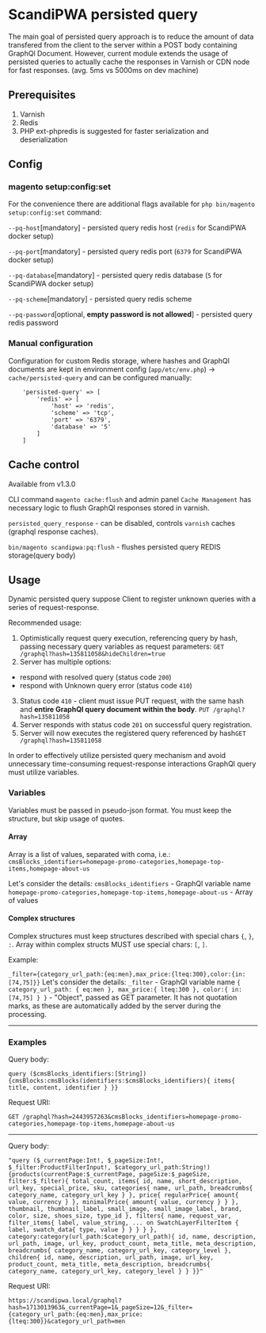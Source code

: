 # ScandiPWA persisted query

The main goal of persisted query approach is to reduce the amount of data transfered from the client to the server within a POST body containing GraphQl Document.
However, current module extends the usage of persisted queries to actually cache the responses in Varnish or CDN node
 for fast responses. (avg. 5ms vs 5000ms on dev machine)

## Prerequisites
1. Varnish
2. Redis
3. PHP ext-phpredis is suggested for faster serialization and deserialization 

## Config
### magento setup:config:set
For the convenience there are additional flags available for `php bin/magento setup:config:set` command:

`--pq-host`[mandatory] - persisted query redis host  (`redis` for ScandiPWA docker setup)

`--pq-port`[mandatory] - persisted query redis port (`6379` for ScandiPWA docker setup)

`--pq-database`[mandatory] - persisted query redis database (`5` for ScandiPWA docker setup)

`--pq-scheme`[mandatory] - persisted query redis scheme

`--pq-password`[optional, **empty password is not allowed**] - persisted query redis password

### Manual configuration
Configuration for custom Redis storage, where hashes and GraphQl documents are kept in environment config 
(`app/etc/env.php`) -> `cache/persisted-query` and can be configured manually:
```
	'persisted-query' => [
		'redis' => [
			'host' => 'redis',
			'scheme' => 'tcp',
			'port' => '6379',
			'database' => '5'
		]
	]
```

## Cache control

Available from v1.3.0

CLI command `magento cache:flush` and admin panel `Cache Management` has necessary logic to flush GraphQl responses 
stored in varnish.

`persisted_query_response` - can be disabled, controls `varnish` caches (graphql response caches).

`bin/magento scandipwa:pq:flush` - flushes persisted query REDIS storage(query body)



## Usage
Dynamic persisted query suppose Client to register unknown queries with a series of request-response.

Recommended usage:
1) Optimistically request query execution, referencing query by hash, passing necessary query variables as request 
parameters: `GET 
/graphql?hash=135811058&hideChildren=true`
2) Server has multiple options:
- respond with resolved query (status code `200`)
- respond with Unknown query error (status code `410`)
3) Status code `410` - client must issue PUT request, with the same hash and **entire GraphQl query document within 
the body**. `PUT /graphql?hash=135811058`
4) Server responds with status code `201` on successful query registration.
5) Server will now executes the registered query referenced by hash`GET /graphql?hash=135811058`

In order to effectively utilize persisted query mechanism and avoid unnecessary time-consuming request-response 
interactions GraphQl query must utilize variables.

### Variables
Variables must be passed in pseudo-json format. You must keep the structure, but skip usage of quotes.

#### Array
Array is a list of values, separated with coma, i.e.: `cmsBlocks_identifiers=homepage-promo-categories,homepage-top-items,homepage-about-us`

Let's consider the details:
`cmsBlocks_identifiers` - GraphQl variable name
`homepage-promo-categories,homepage-top-items,homepage-about-us` - Array of values

#### Complex structures
Complex structures must keep structures described with special chars `{`, `}`, `:`.
Array within complex structs MUST use special chars: `[`, `]`.

Example:

`_filter={category_url_path:{eq:men},max_price:{lteq:300},color:{in:[74,75]}}`
Let's consider the details:
`_filter` - GraphQl variable name
`{
	category_url_path:
	{
		eq:men
	},
	max_price:{
		lteq:300
	},
	color:{
		in:[74,75]
	}
}` - "Object", passed as GET parameter. It has not quotation marks, as these are automatically added by the server 
during the processing.

---
### Examples
Query body:

`query ($cmsBlocks_identifiers:[String]) {cmsBlocks:cmsBlocks(identifiers:$cmsBlocks_identifiers){ items{ title, content, identifier } }}`

Request URI:

`GET /graphql?hash=2443957263&cmsBlocks_identifiers=homepage-promo-categories,homepage-top-items,homepage-about-us`

---
Query body:

`"query ($_currentPage:Int!, $_pageSize:Int!, $_filter:ProductFilterInput!, $category_url_path:String!) {products(currentPage:$_currentPage, pageSize:$_pageSize, filter:$_filter){ total_count, items{ id, name, short_description, url_key, special_price, sku, categories{ name, url_path, breadcrumbs{ category_name, category_url_key } }, price{ regularPrice{ amount{ value, currency } }, minimalPrice{ amount{ value, currency } } }, thumbnail, thumbnail_label, small_image, small_image_label, brand, color, size, shoes_size, type_id }, filters{ name, request_var, filter_items{ label, value_string, ... on SwatchLayerFilterItem { label, swatch_data{ type, value } } } } }, category:category(url_path:$category_url_path){ id, name, description, url_path, image, url_key, product_count, meta_title, meta_description, breadcrumbs{ category_name, category_url_key, category_level }, children{ id, name, description, url_path, image, url_key, product_count, meta_title, meta_description, breadcrumbs{ category_name, category_url_key, category_level } } }}"`

Request URI:

`https://scandipwa.local/graphql?hash=1713013963&_currentPage=1&_pageSize=12&_filter={category_url_path:{eq:men},max_price:{lteq:300}}&category_url_path=men`
